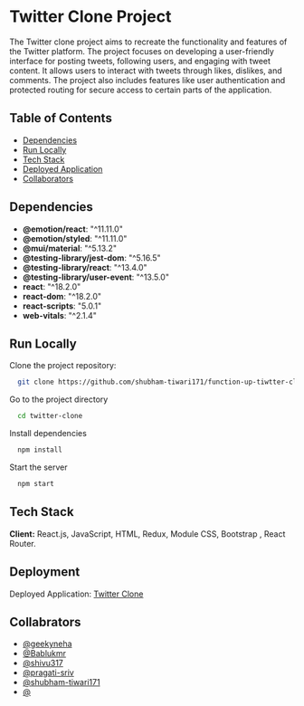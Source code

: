 # Twitter Clone Project

The Twitter clone project aims to recreate the functionality and features of the Twitter platform. The project focuses on developing a user-friendly interface for posting tweets, following users, and engaging with tweet content. It allows users to interact with tweets through likes, dislikes, and comments. The project also includes features like user authentication and protected routing for secure access to certain parts of the application.

## Table of Contents

- [Dependencies](#Dependencies)
- [Run Locally](#Run-Locally)
- [Tech Stack](#Tech-Stack)
- [Deployed Application](#Deployment)
- [Collaborators](#Collaborators)
## Dependencies

- **@emotion/react**: "^11.11.0"
- **@emotion/styled**: "^11.11.0"
- **@mui/material**: "^5.13.2"
- **@testing-library/jest-dom**: "^5.16.5"
- **@testing-library/react**: "^13.4.0"
- **@testing-library/user-event**: "^13.5.0"
- **react**: "^18.2.0"
- **react-dom**: "^18.2.0"
- **react-scripts**: "5.0.1"
- **web-vitals**: "^2.1.4"

## Run Locally

Clone the project repository:


```bash
  git clone https://github.com/shubham-tiwari171/function-up-tiwtter-clone.git
```

Go to the project directory

```bash
  cd twitter-clone
```

Install dependencies

```bash
  npm install
```

Start the server

```bash
  npm start
```
## Tech Stack

**Client:** React.js, JavaScript, HTML, Redux, Module CSS, Bootstrap , React Router.

## Deployment

Deployed Application: [Twitter Clone](https://legendary-crisp-0923a2.netlify.app/)



## Collabrators



- [@geekyneha](https://github.com/geekyneha)
- [@Bablukmr](https://github.com/Bablukmr)
- [@shivu317](https://github.com/shivu317)
- [@pragati-sriv](https://github.com/pragati-sriv)
- [@shubham-tiwari171](https://github/shubham-tiwari171)
- [@]()
